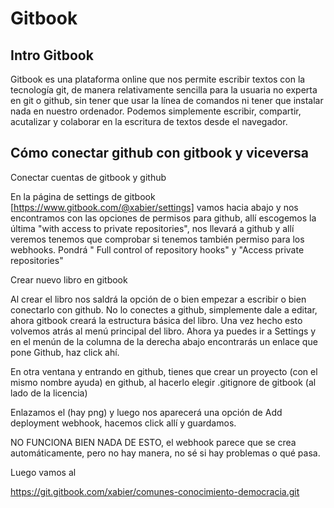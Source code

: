 # Gitbook

## Intro Gitbook

Gitbook es una plataforma online que nos permite escribir textos con la tecnología git, de manera relativamente sencilla para la usuaria no experta en git o github, sin tener que usar la línea de comandos ni tener que instalar nada en nuestro ordenador. Podemos simplemente escribir, compartir, acutalizar y colaborar en la escritura de textos desde el navegador.

## Cómo conectar github con gitbook y viceversa

Conectar cuentas de gitbook y github

En la página de settings de gitbook [https://www.gitbook.com/@xabier/settings] vamos hacia abajo y nos encontramos con las opciones de permisos para github, allí escogemos la última "with access to private repositories", nos llevará a github y allí veremos tenemos que comprobar si tenemos también permiso para los webhooks. Pondrá " Full control of repository hooks" y "Access private repositories"

Crear nuevo libro en gitbook

Al crear el libro nos saldrá la opción de o bien empezar a escribir o bien conectarlo con github. No lo conectes a github, simplemente dale a editar, ahora gitbook creará la estructura básica del libro. Una vez hecho esto volvemos atrás al menú principal del libro. Ahora ya puedes ir a Settings y en el menún de la columna de la derecha abajo encontrarás un enlace que pone Github, haz click ahí.

En otra ventana y entrando en github, tienes que crear un proyecto (con el mismo nombre ayuda) en github, al hacerlo elegir .gitignore de gitbook (al lado de la licencia)

Enlazamos el (hay png) y luego nos aparecerá una opción de Add deployment webhook, hacemos click allí y guardamos.

NO FUNCIONA BIEN NADA DE ESTO, el webhook parece que se crea automáticamente, pero no hay manera, no sé si hay problemas o qué pasa.

Luego vamos al 

https://git.gitbook.com/xabier/comunes-conocimiento-democracia.git

